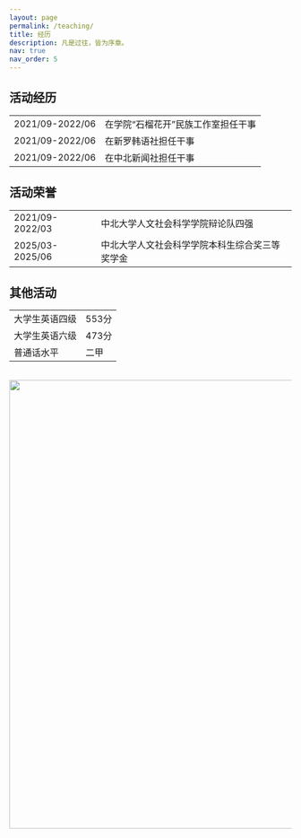 ```yaml
---
layout: page
permalink: /teaching/
title: 经历
description: 凡是过往，皆为序章。
nav: true
nav_order: 5
---
```


## 活动经历

<table style="border: none; border-collapse: collapse; text-align： center；">
  <tr>
    <td style="border: none;">2021/09-2022/06</td>
    <td style="border: none;">在学院“石榴花开”民族工作室担任干事</td>
  </tr>
  <tr>
    <td style="border: none;">2021/09-2022/06</td>
    <td style="border: none;">在新罗韩语社担任干事</td>
  </tr>
  <tr>
    <td style="border: none;">2021/09-2022/06</td>
    <td style="border: none;">在中北新闻社担任干事</td>
  </tr>
</table>

## 活动荣誉

<table style="border: none; border-collapse: collapse;">
  <tr>
    <td style="border: none;">2021/09-2022/03</td>
    <td style="border: none;">中北大学人文社会科学学院辩论队四强</td>
  </tr>
  <tr>
    <td style="border: none;">2025/03-2025/06</td>
    <td style="border: none;">中北大学人文社会科学学院本科生综合奖三等奖学金
</td>
  </tr>
</table>

## 其他活动
<table style="border: none; border-collapse: collapse;">
  <tr>
    <td style="border: none;">大学生英语四级</td>
    <td style="border: none;">553分</td>
  </tr>
  <tr>
    <td style="border: none;">大学生英语六级</td>
    <td style="border: none;">473分</td>
  </tr>
  <tr>
    <td style="border: none;">普通话水平</td>
    <td style="border: none;">二甲</td>
  </tr>
</table>

<br>
<a href="https://github.com/SocratesClub/SocratesClub.github.io/edit/master/_pages/teaching.md">
  <img src="https://user-images.githubusercontent.com/543384/192227995-fdb3a693-2f68-4dc4-b9bd-06053066322f.png" width = "800" align="middle" />
</a>
<br>



